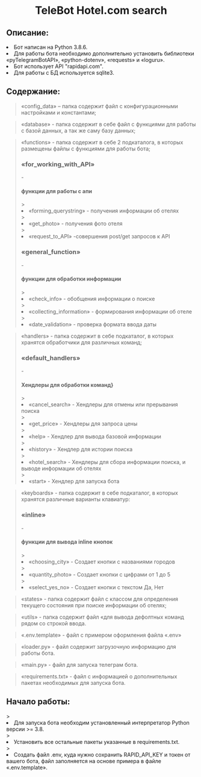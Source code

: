 <h1 align="center">TeleBot Hotel.com search</h1>

<h2>Описание:</h2>
<li>Бот написан на Python 3.8.6.</li>
<li>Для работы бота необходимо дополнительно установить библиотеки «pyTelegramBotAPI», «python-dotenv», «requests» и «loguru».</li>
<li>Бот использует API "rapidapi.com".</li>
<li>Для работы с БД используется sqlite3.</li>

<h2>Содержание:</h2>


>«config_data» – папка содержит файл с конфигурационными настройками и константами;

>«database» - папка содержит в себе файл с функциями для работы с базой данных, а так же саму базу данных;

>«functions» - папка содержит в себе 2 подкаталога, в которых размещены файлы с функциями для работы бота;
><h3>«for_working_with_API»</h3> - <h4>функции для работы с апи</h4>
>><li>«forming_querystring» - получения информации об отелях</li>
>><li>«get_photo» - получения фото отеля</li>
>><li>«request_to_API» -совершения post/get запросов к API</li>
><h3>«general_function»</h3> - <h4>функции для обработки информации</h4>
>><li>«check_info» - обобщения информации о поиске</li>
>><li>«collecting_information» -  формирования информации об отеле</li>
>><li>«date_validation» - проверка формата ввода даты</li>

>«handlers» - папка содержит в себе подкаталог, в которых хранятся обработчики для различных команд;
><h3>«default_handlers»</h3> - <h4>Хендлеры для обработки команд}</h4>
>><li>«cancel_search» - Хендлеры для отмены или прерывания поиска</li>
>><li>«get_price» -  Хендлеры для запроса цены</li>
>><li>«help» - Хендлер для вывода базовой информации</li>
>><li>«history» - Хендлер для истории поиска</li>
>><li>«hotel_search» - Хендлеры для сбора информации поиска, и выводе информации об отелях</li>
>><li>«start» - Хендлер для запуска бота</li>

>«keyboards» - папка содержит в себе подкаталог, в которых хранятся различные варианты клавиатур:
><h3>«inline»</h3> - <h4>функции для вывода inline кнопок</h4>
>><li>«choosing_city» - Создает кнопки с названиями городов</li>
>><li>«quantity_photo» -  Создает кнопки с цифрами от 1 до 5</li>
>><li>«select_yes_no» - Создает кнопки с текстом Да, Нет</li>

>«states» - папка содержит файл с классом для определения текущего состояния при поиске информации об отелях;

>«utils» - папка содержит файл «для вывода дефолтных команд рядом со строкой ввода.

>«.env.template» - файл с примером оформления файла «.env»

>«loader.py» - файл содержит загрузочную информацию для работы бота.

>«main.py» - файл для запуска телеграм бота.

>«requirements.txt» - файл с информацией о дополнительных пакетах необходимых для запуска бота.
<h2>Начало работы:</h2> 
><li>Для запуска бота необходим установленный интерпретатор Python версии >= 3.8.</li>
><li>Установить все остальные пакеты указанные в requirements.txt.</li> 
><li>Создать файл .env, куда нужно сохранить RAPID_API_KEY и токен от вашего бота, файл заполняется на основе примера в файле «.env.template».
